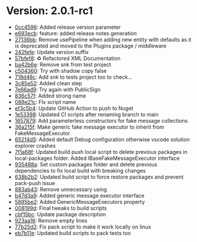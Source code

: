 # Version: 2.0.1-rc1

* [0cc4596](https://github.com/DynamicsValue/fake-xrm-easy-abstractions/commit/0cc459662846c943885ef93424515b41ac53aaf9): Added release version parameter
* [e693ecb](https://github.com/DynamicsValue/fake-xrm-easy-abstractions/commit/e693ecbd15a0e1452175fb8370811b2392446966): feature: added release notes generation
* [27136bb](https://github.com/DynamicsValue/fake-xrm-easy-abstractions/commit/27136bbab10e9c92728b6409c97ef59573f4265d): Remove usePipeline when adding new entity with defaults as it is deprecated and moved to the Plugins package / middleware
* [242fefe](https://github.com/DynamicsValue/fake-xrm-easy-abstractions/commit/242fefef3615fddc48329dd472ac20953f27a96d): Update version suffix
* [57bfef8](https://github.com/DynamicsValue/fake-xrm-easy-abstractions/commit/57bfef8056ed5754db6f85be13e159ac6367a647): :recycle: Refactored XML Documentation
* [ba42b6e](https://github.com/DynamicsValue/fake-xrm-easy-abstractions/commit/ba42b6ee1630b25ab1b1d946f00503ffe394eae3): Remove snk from test project
* [c504360](https://github.com/DynamicsValue/fake-xrm-easy-abstractions/commit/c5043604338e94b8e1334a402e2fae62e8d57d07): Try with shadow copy false
* [718d48c](https://github.com/DynamicsValue/fake-xrm-easy-abstractions/commit/718d48ccf05278da904401ded05f65295aab5ee9): Add snk to tests project too to check...
* [3c85e52](https://github.com/DynamicsValue/fake-xrm-easy-abstractions/commit/3c85e5275ebefccb3349b7cf7538e7eb423a3962): Added clean step
* [7e66ad9](https://github.com/DynamicsValue/fake-xrm-easy-abstractions/commit/7e66ad9a5af64888a7de96002a6914809ac008c3): Try again with PublicSign
* [836c57f](https://github.com/DynamicsValue/fake-xrm-easy-abstractions/commit/836c57fb2919c1a56ee165be60257d78ac4fb84c): Added strong name
* [088e21c](https://github.com/DynamicsValue/fake-xrm-easy-abstractions/commit/088e21cbf4fdeb48c93277effefd5ef8f7736900): FIx script name
* [ef3c5b4](https://github.com/DynamicsValue/fake-xrm-easy-abstractions/commit/ef3c5b4d23fb0f84f55f306d8ced66d78bf68d27): Update GitHub Action to push to Nuget
* [1e53398](https://github.com/DynamicsValue/fake-xrm-easy-abstractions/commit/1e53398558ad2a3df4277c52e02328d01d542a20): Updated CI scripts after renaming branch to main
* [1657879](https://github.com/DynamicsValue/fake-xrm-easy-abstractions/commit/1657879071a30cd28789cc13a3a54668ffe8bc6a): Add parameterless constructors for fake message collections
* [36a215f](https://github.com/DynamicsValue/fake-xrm-easy-abstractions/commit/36a215f1840c7a9915fc3a1782baa831c33eab56): Make generic fake message executor to inherit from FakeMessageExecutor
* [65214d5](https://github.com/DynamicsValue/fake-xrm-easy-abstractions/commit/65214d572238db82260d323b73b652f6bc2b01c6): Added default Debug configuration otherwise vscode solution explorer crashes
* [7f1a68f](https://github.com/DynamicsValue/fake-xrm-easy-abstractions/commit/7f1a68f01f00ddad98ab8451e3b7e8a24ea96ab6): Updated build push local script to delete previous packages in local-packages folder. Added IBaseFakeMessageExecutor interface
* [935488a](https://github.com/DynamicsValue/fake-xrm-easy-abstractions/commit/935488aaad94f46ef7f44c4eb0bd3343805e4987): Set custom packages folder and delete previous dependencies to fix local build with breaking changes
* [638b2b2](https://github.com/DynamicsValue/fake-xrm-easy-abstractions/commit/638b2b21ee4d20bdbff2530883e6e9dd7788c1db): Updated build script to force restore packages and prevent pack-push issue
* [883ab43](https://github.com/DynamicsValue/fake-xrm-easy-abstractions/commit/883ab43d1e5f8cb9965adf55c71489365acb0efa): Remove unnecessary using
* [b47d3a9](https://github.com/DynamicsValue/fake-xrm-easy-abstractions/commit/b47d3a95dc8845d99fb264b05011e76827a09143): Added generic message executor interface
* [5895be2](https://github.com/DynamicsValue/fake-xrm-easy-abstractions/commit/5895be2a149899a88f35d4ac8626ecab97c3a328): Added GenericMessageExecutors property
* [008199d](https://github.com/DynamicsValue/fake-xrm-easy-abstractions/commit/008199d391c3e1006072cf19d2411dd7f42909d2): Final tweaks to build scripts
* [cbf15bc](https://github.com/DynamicsValue/fake-xrm-easy-abstractions/commit/cbf15bc3ddea31d241dcc5af18dc721cda95aebb): Update package description
* [923aa16](https://github.com/DynamicsValue/fake-xrm-easy-abstractions/commit/923aa16ecdb3c725f53349cf9b665a575a31954c): Remove empty lines
* [77b25d2](https://github.com/DynamicsValue/fake-xrm-easy-abstractions/commit/77b25d2ec99f629ab841e30f25d3e4ccdde1f5bf): Fix pack script to make it work locally on linux
* [eb7b11e](https://github.com/DynamicsValue/fake-xrm-easy-abstractions/commit/eb7b11e24010d71a7d1c7e380da72970d26e4ba8): Updated build scripts to pack tests too

